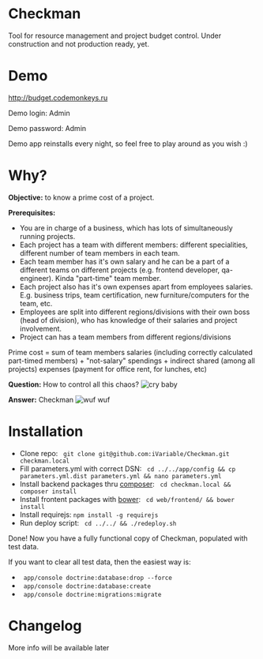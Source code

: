 Checkman
=================

Tool for resource management and project budget control.
Under construction and not production ready, yet.

Demo
====

http://budget.codemonkeys.ru

Demo login: Admin

Demo password: Admin

Demo app reinstalls every night, so feel free to play around as you wish :)

Why?
====

**Objective:** to know a prime cost of a project.

**Prerequisites:**

* You are in charge of a business, which has lots of simultaneously running projects.
* Each project has a team with different members: different specialities, different number of team members in each team.
* Each team member has it's own salary and he can be a part of a different teams on different projects (e.g. frontend developer, qa-engineer). Kinda "part-time" team member. 
* Each project also has it's own expenses apart from employees salaries. E.g. business trips, team certification, new furniture/computers for the team, etc.
* Employees are split into different regions/divisions with their own boss (head of division), who has knowledge of their salaries and project involvement.
* Project can has a team members from different regions/divisions

Prime cost = sum of team members salaries (including correctly calculated part-timed members) + "not-salary" spendings + indirect shared (among all projects) expenses (payment for office rent, for lunches, etc) 

**Question:** How to control all this chaos? ![cry baby](http://static-cdn.jtvnw.net/jtv_user_pictures/chansub-global-emoticon-f6c13c7fc0a5c93d-36x30.png)

**Answer:** Checkman ![wuf wuf](http://static-cdn.jtvnw.net/jtv_user_pictures/chansub-global-emoticon-3b96527b46b1c941-40x30.png)

Installation
====

- Clone repo: ``` git clone git@github.com:iVariable/Checkman.git checkman.local```
- Fill parameters.yml with correct DSN: ``` cd ../../app/config && cp parameters.yml.dist parameters.yml && nano parameters.yml```
- Install backend packages thru [composer](composer|https://getcomposer.org/): ``` cd checkman.local && composer install```
- Install frontent packages with [bower](http://bower.io/): ``` cd web/frontend/ && bower install```
- Install requirejs: ``` npm install -g requirejs ```
- Run deploy script: ``` cd ../../ && ./redeploy.sh```

Done! Now you have a fully functional copy of Checkman, populated with test data.

If you want to clear all test data, then the easiest way is:

- ``` app/console doctrine:database:drop --force```
- ``` app/console doctrine:database:create```
- ``` app/console doctrine:migrations:migrate```

Changelog
====

More info will be available later
